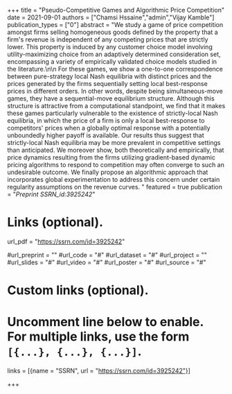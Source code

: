 +++
title = "Pseudo-Competitive Games and Algorithmic Price Competition"
date = 2021-09-01
authors = ["Chamsi Hssaine","admin","Vijay Kamble"]
publication_types = ["0"]
abstract = "We study a game of price competition amongst firms selling homogeneous goods defined by the property that a firm's revenue is independent of any competing prices that are strictly lower. This property is induced by any customer choice model involving utility-maximizing choice from an adaptively determined consideration set, encompassing a variety of empirically validated choice models studied in the literature.\n\n For these games, we show a one-to-one correspondence between pure-strategy local Nash equilibria with distinct prices and the prices generated by the firms sequentially setting local best-response prices in different orders. In other words, despite being simultaneous-move games, they have a sequential-move equilibrium structure. Although this structure is attractive from a computational standpoint, we find that it makes these games particularly vulnerable to the existence of strictly-local Nash equilibria, in which the price of a firm is only a local best-response to competitors' prices when a globally optimal response with a potentially unboundedly higher payoff is available. Our results thus suggest that strictly-local Nash equilibria may be more prevalent in competitive settings than anticipated. We moreover show, both theoretically and empirically, that price dynamics resulting from the firms utilizing gradient-based dynamic pricing algorithms to respond to competition may often converge to such an undesirable outcome. We finally propose an algorithmic approach that incorporates global experimentation to address this concern under certain regularity assumptions on the revenue curves. "
featured = true
publication = "*Preprint SSRN_id:3925242*"

# Links (optional).
url_pdf = "https://ssrn.com/id=3925242"

#url_preprint = ""
#url_code = "#"
#url_dataset = "#"
#url_project = ""
#url_slides = "#"
#url_video = "#"
#url_poster = "#"
#url_source = "#"

# Custom links (optional).
#   Uncomment line below to enable. For multiple links, use the form `[{...}, {...}, {...}]`.
links = [{name = "SSRN", url = "https://ssrn.com/id=3925242"}]


+++

